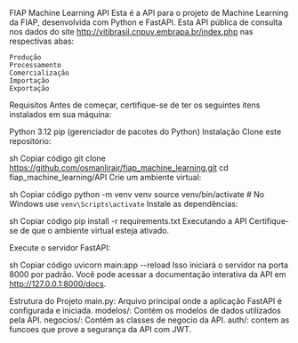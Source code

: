 FIAP Machine Learning API
Esta é a API para o projeto de Machine Learning da FIAP, desenvolvida com Python e FastAPI.
Esta API pública de consulta nos dados do site http://vitibrasil.cnpuv.embrapa.br/index.php nas respectivas abas:

    Produção
    Processamento
    Comercialização
    Importação
    Exportação


Requisitos
Antes de começar, certifique-se de ter os seguintes itens instalados em sua máquina:

Python 3.12
pip (gerenciador de pacotes do Python)
Instalação
Clone este repositório:

sh
Copiar código
git clone https://github.com/osmanlirajr/fiap_machine_learning.git
cd fiap_machine_learning/API
Crie um ambiente virtual:

sh
Copiar código
python -m venv venv
source venv/bin/activate  # No Windows use `venv\Scripts\activate`
Instale as dependências:

sh
Copiar código
pip install -r requirements.txt
Executando a API
Certifique-se de que o ambiente virtual esteja ativado.

Execute o servidor FastAPI:

sh
Copiar código
uvicorn main:app --reload
Isso iniciará o servidor na porta 8000 por padrão. Você pode acessar a documentação interativa da API em http://127.0.0.1:8000/docs.

Estrutura do Projeto
main.py: Arquivo principal onde a aplicação FastAPI é configurada e iniciada.
modelos/: Contém os modelos de dados utilizados pela API.
negocios/: Contém  as classes de negocio da API.
auth/: contem as funcoes que prove a segurança da API com JWT.



